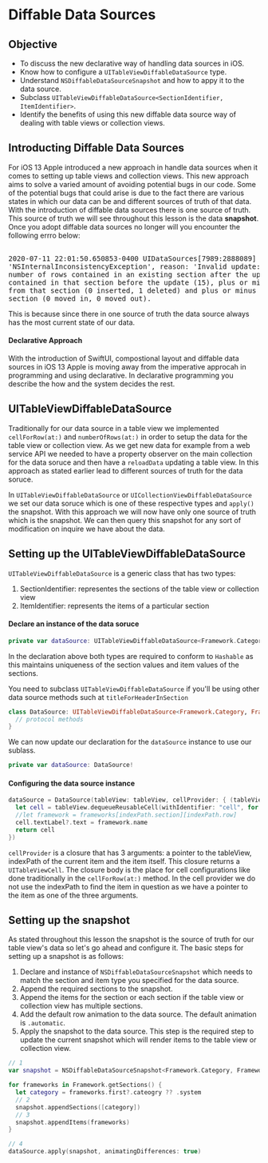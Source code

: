 # Diffable Data Sources

## Objective 

* To discuss the new declarative way of handling data sources in iOS. 
* Know how to configure a `UITableViewDiffableDataSource` type. 
* Understand `NSDiffableDataSourceSnapshot` and how to appy it to the data source. 
* Subclass `UITableViewDiffableDataSource<SectionIdentifier, ItemIdentifier>`. 
* Identify the benefits of using this new diffable data source way of dealing with table views or collection views. 


## Introducting Diffable Data Sources

For iOS 13 Apple introduced a new approach in handle data sources when it comes to setting up table views and collection views. This new approach aims to solve a varied amount of avoiding potential bugs in our code. Some of the potential bugs that could arise is due to the fact there are various states in which our data can be and different sources of truth of that data. With the introduction of diffable data sources there is one source of truth. This source of truth we will see throughout this lesson is the data **snapshot**. Once you adopt diffable data sources no longer will you encounter the following errro below: 

<pre> 
2020-07-11 22:01:50.650853-0400 UIDataSources[7989:2888089] *** Terminating app due to uncaught exception 
'NSInternalInconsistencyException', reason: 'Invalid update: invalid number of rows in section 0. The 
number of rows contained in an existing section after the update (15) must be equal to the number of rows
contained in that section before the update (15), plus or minus the number of rows inserted or deleted 
from that section (0 inserted, 1 deleted) and plus or minus the number of rows moved into or out of that
section (0 moved in, 0 moved out).
</pre>


This is because since there in one source of truth the data source always has the most current state of our data. 

#### Declarative Approach 

With the introduction of SwiftUI, compostional layout and diffable data sources in iOS 13 Apple is moving away from the imperative approcah in programming and using declarative. In declarative programming you describe the how and the system decides the rest. 


## UITableViewDiffableDataSource 

Traditionally for our data source in a table view we implemented `cellForRow(at:)` and `numberOfRows(at:)` in order to setup the data for the table view or collection view. As we get new data for example from a web service API we needed to have a property observer on the main collection for the data soruce and then have a `reloadData` updating a table view. In this approach as stated earlier lead to different sources of truth for the data soruce. 

In `UITableViewDiffableDataSource` or `UICollectionViewDiffableDataSource` we set our data soruce which is one of these respective types and `apply()` the snapshot. With this approach we will now have only one source of truth which is the snapshot. We can then query this snapshot for any sort of modification on inquire we have about the data. 

## Setting up the UITableViewDiffableDataSource

`UITableViewDiffableDataSource` is a generic class that has two types: 

1. SectionIdentifier: representes the sections of the table view or collection view
2. ItemIdentifier: represents the items of a particular section 

#### Declare an instance of the data soruce 

```swift 
private var dataSource: UITableViewDiffableDataSource<Framework.Category, Framework>!
```
In the declaration above both types are required to conform to `Hashable` as this maintains uniqueness of the section values and item values of the sections. 

You need to subclass `UITableViewDiffableDataSource` if you'll be using other data source methods such at `titleForHeaderInSection`

```swift 
class DataSource: UITableViewDiffableDataSource<Framework.Category, Framework> {
  // protocol methods
}
```

We can now update our declaration for the `dataSource` instance to use our sublass. 

```swift 
private var dataSource: DataSource!
```


#### Configuring the data source instance

```swift 
dataSource = DataSource(tableView: tableView, cellProvider: { (tableView, indexPath, framework) -> UITableViewCell? in
  let cell = tableView.dequeueReusableCell(withIdentifier: "cell", for: indexPath)
  //let framework = frameworks[indexPath.section][indexPath.row]
  cell.textLabel?.text = framework.name
  return cell
})
```

`cellProvider` is a closure that has 3 arguments: a pointer to the tableView, indexPath of the current item and the item itself. This closure returns a `UITableViewCell`. The closure body is the place for cell configurations like done traditionally in the `cellForRow(at:)` method. In the cell provider we do not use the indexPath to find the item in question as we have a pointer to the item as one of the three arguments. 


## Setting up the snapshot 

As stated throughout this lesson the snapshot is the source of truth for our table view's data so let's go ahead and configure it. The basic steps for setting up a snapshot is as follows: 

1. Declare and instance of `NSDiffableDataSourceSnapshot` which needs to match the section and item type you specified for the data source. 
2. Append the required sections to the snapshot. 
3. Append the items for the section or each section if the table view or collection view has multiple sections. 
4. Add the default row animation to the data source. The default animation is `.automatic`.
5. Apply the snapshot to the data source. This step is the required step to update the current snapshot which will render items to the table view or collection view. 

```swift 
// 1 
var snapshot = NSDiffableDataSourceSnapshot<Framework.Category, Framework>()

for frameworks in Framework.getSections() {
  let category = frameworks.first?.cateogry ?? .system
  // 2 
  snapshot.appendSections([category])
  // 3 
  snapshot.appendItems(frameworks)
}

// 4
dataSource.apply(snapshot, animatingDifferences: true)
```



